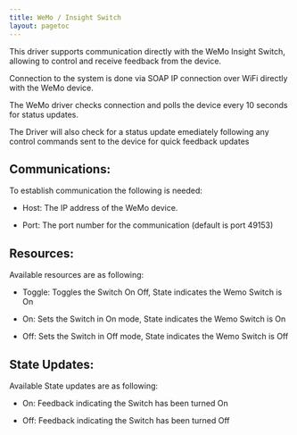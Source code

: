 ```yaml
---
title: WeMo / Insight Switch 
layout: pagetoc
---
```



This driver supports communication directly with the WeMo Insight Switch, allowing to control and receive feedback from the device. 

Connection to the system is done via SOAP IP connection over WiFi directly with the WeMo device. 

The WeMo driver checks connection and polls the device every 10 seconds for status updates. 

The Driver will also check for a status update emediately following any control commands sent to the device for quick feedback updates 


Communications:
---------------

To establish communication the following is needed: 

 - Host: The IP address of the WeMo device. 

 - Port: The port number for the communication (default is port 49153) 




Resources:
---------------

Available resources are as following: 

 - Toggle: Toggles the Switch On Off, State indicates the Wemo Switch is On

 - On: Sets the Switch in On mode, State indicates the Wemo Switch is On
 
 - Off: Sets the Switch in Off mode, State indicates the Wemo Switch is Off


State Updates: 
---------------

Available State updates are as following:

 - On: Feedback indicating the Switch has been turned On 

 - Off: Feedback indicating the Switch has been turned Off
